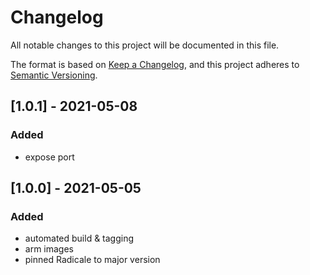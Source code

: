 # Changelog

All notable changes to this project will be documented in this file.

The format is based on [Keep a Changelog](https://keepachangelog.com/en/1.0.0/),
and this project adheres to [Semantic Versioning](https://semver.org/spec/v2.0.0.html).

## [1.0.1] - 2021-05-08

### Added

- expose port

## [1.0.0] - 2021-05-05

### Added

- automated build & tagging
- arm images
- pinned Radicale to major version
